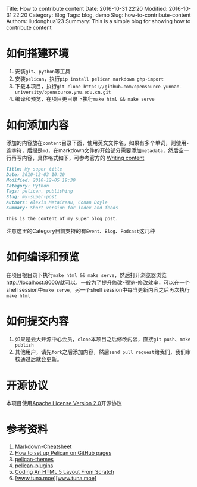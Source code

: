 Title: How to contribute content
Date: 2016-10-31 22:20
Modified: 2016-10-31 22:20
Category: Blog
Tags: blog, demo
Slug: how-to-contribute-content
Authors: liudonghua123
Summary: This is a simple blog for showing how to contribute content

# 如何搭建环境

1. 安装`git`、`python`等工具
2. 安装`pelican`，执行`pip install pelican markdown ghp-import`
3. 下载本项目，执行`git clone https://github.com/opensource-yunnan-university/opensource.ynu.edu.cn.git`
4. 编译和预览，在项目更目录下执行`make html && make serve`

# 如何添加内容

添加的内容放在`content`目录下面，使用英文文件名，如果有多个单词，则使用`-`连字符，后缀是`md`，在markdown文件的开始部分需要添加`metadata`，然后空一行再写内容，具体格式如下，可参考官方的 [Writing content][Writing content]

```markdown
Title: My super title
Date: 2010-12-03 10:20
Modified: 2010-12-05 19:30
Category: Python
Tags: pelican, publishing
Slug: my-super-post
Authors: Alexis Metaireau, Conan Doyle
Summary: Short version for index and feeds

This is the content of my super blog post.
```

注意这里的Category目前支持的有`Event`、`Blog`、`Podcast`这几种

# 如何编译和预览

在项目根目录下执行`make html && make serve`，然后打开浏览器浏览[http://localhost:8000/](http://localhost:8000/)就可以，一般为了提升修改-预览-修改效率，可以在一个shell session中`make serve`，另一个shell session中每当更新内容之后再次执行`make html`

# 如何提交内容

1.  如果是云大开源中心会员，`clone`本项目之后修改内容，直接`git push`、`make publish`
2.  其他用户，请先`fork`之后添加内容，然后`send pull request`给我们，我们审核通过后就会更新。

# 开源协议

本项目使用[Apache License Version 2.0](http://www.apache.org/licenses/)开源协议

# 参考资料
1. [Markdown-Cheatsheet][Markdown-Cheatsheet]
2. [How to set up Pelican on GitHub pages][How to set up Pelican on GitHub pages]
3. [pelican-themes][pelican-themes]
4. [pelican-plugins][pelican-plugins]
5. [Coding An HTML 5 Layout From Scratch][Coding An HTML 5 Layout From Scratch]
6. [www.tuna.moe][www.tuna.moe]

[Writing content]: http://docs.getpelican.com/en/3.6.3/content.html
[Markdown-Cheatsheet]: https://github.com/adam-p/markdown-here/wiki/Markdown-Cheatsheet
[How to set up Pelican on GitHub pages]: http://railslide.io/pelican-github-pages.html
[pelican-themes]: https://github.com/getpelican/pelican-themes
[pelican-plugins]: https://github.com/getpelican/pelican-plugins
[www.tuna.moe]: https://www.tuna.moe/
[Coding An HTML 5 Layout From Scratch]: https://www.smashingmagazine.com/2009/08/designing-a-html-5-layout-from-scratch/